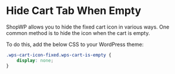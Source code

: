 # Hide Cart Tab When Empty

ShopWP allows you to hide the fixed cart icon in various ways. One common method is to hide the icon when the cart is empty.

To do this, add the below CSS to your WordPress theme:

```css
.wps-cart-icon-fixed.wps-cart-is-empty {
	display: none;
}
```

